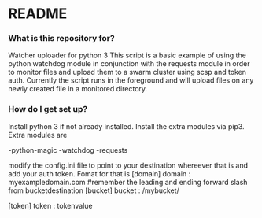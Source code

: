 # README #


### What is this repository for? ###

Watcher uploader for python 3
This script is a basic example of using the python watchdog module in conjunction with the requests module in order to monitor
files and upload them to a swarm cluster using scsp and token auth.
Currently the script runs in the foreground and will upload files on any newly created file in a monitored directory.


### How do I get set up? ###

Install python 3 if not already installed. 
Install the extra modules via pip3. 
Extra modules are 

-python-magic
-watchdog
-requests

modify the config.ini file to point to your destination whereever that is and add your auth token. 
Fomat for that is 
[domain]
domain : myexampledomain.com
#remember the leading and ending forward slash from bucketdestination
[bucket]
bucket : /mybucket/

[token]
token : tokenvalue



